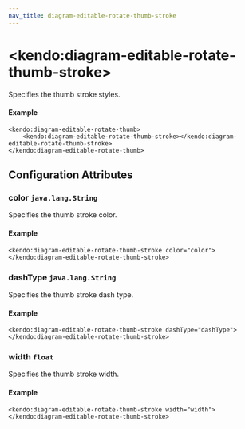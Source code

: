 ```yaml
---
nav_title: diagram-editable-rotate-thumb-stroke
---
```


# \<kendo:diagram-editable-rotate-thumb-stroke\>

Specifies the thumb stroke styles.

#### Example
    <kendo:diagram-editable-rotate-thumb>
        <kendo:diagram-editable-rotate-thumb-stroke></kendo:diagram-editable-rotate-thumb-stroke>
    </kendo:diagram-editable-rotate-thumb>

## Configuration Attributes

### color `java.lang.String`

Specifies the thumb stroke color.

#### Example
    <kendo:diagram-editable-rotate-thumb-stroke color="color">
    </kendo:diagram-editable-rotate-thumb-stroke>

### dashType `java.lang.String`

Specifies the thumb stroke dash type.

#### Example
    <kendo:diagram-editable-rotate-thumb-stroke dashType="dashType">
    </kendo:diagram-editable-rotate-thumb-stroke>

### width `float`

Specifies the thumb stroke width.

#### Example
    <kendo:diagram-editable-rotate-thumb-stroke width="width">
    </kendo:diagram-editable-rotate-thumb-stroke>

